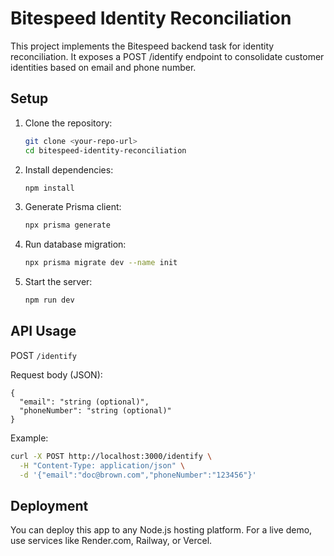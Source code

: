 # Bitespeed Identity Reconciliation

This project implements the Bitespeed backend task for identity reconciliation. It exposes a POST /identify endpoint to consolidate customer identities based on email and phone number.

## Setup

1. Clone the repository:
   ```bash
   git clone <your-repo-url>
   cd bitespeed-identity-reconciliation
   ```
2. Install dependencies:
   ```bash
   npm install
   ```
3. Generate Prisma client:
   ```bash
   npx prisma generate
   ```
4. Run database migration:
   ```bash
   npx prisma migrate dev --name init
   ```
5. Start the server:
   ```bash
   npm run dev
   ```

## API Usage

POST `/identify`

Request body (JSON):
```
{
  "email": "string (optional)",
  "phoneNumber": "string (optional)"
}
```

Example:
```bash
curl -X POST http://localhost:3000/identify \
  -H "Content-Type: application/json" \
  -d '{"email":"doc@brown.com","phoneNumber":"123456"}'
```

## Deployment

You can deploy this app to any Node.js hosting platform. For a live demo, use services like Render.com, Railway, or Vercel. 